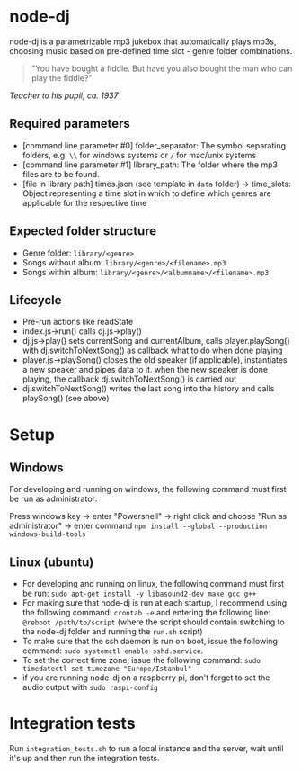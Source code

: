# node-dj
node-dj is a parametrizable mp3 jukebox that automatically plays mp3s, choosing music based on pre-defined time slot - genre folder combinations.

> "You have bought a fiddle. But have you also bought the man who can play the fiddle?"

_Teacher to his pupil, ca. 1937_


## Required parameters
* [command line parameter #0] folder_separator: The symbol separating folders, e.g. `\\` for windows systems or `/` for mac/unix systems
* [command line parameter #1] library_path: The folder where the mp3 files are to be found.
* [file in library path] times.json (see template in `data` folder) -> time_slots: Object representing a time slot in which to define which genres are applicable for the respective time

## Expected folder structure
* Genre folder: `library/<genre>`
* Songs without album: `library/<genre>/<filename>.mp3`
* Songs within album: `library/<genre>/<albumname>/<filename>.mp3`

## Lifecycle
* Pre-run actions like readState
* index.js->run() calls dj.js->play()
* dj.js->play() sets currentSong and currentAlbum, calls player.playSong() with dj.switchToNextSong() as callback what to do when done playing
* player.js->playSong() closes the old speaker (if applicable), instantiates a new speaker and pipes data to it. when the new speaker is done playing, the callback dj.switchToNextSong() is carried out
* dj.switchToNextSong() writes the last song into the history and calls playSong() (see above)

# Setup
## Windows
For developing and running on windows, the following command must first be run as administrator:

Press windows key -> enter "Powershell" -> right click and choose "Run as administrator" -> enter command
`npm install --global --production windows-build-tools`

## Linux (ubuntu)
* For developing and running on linux, the following command must first be run:
`sudo apt-get install -y libasound2-dev make gcc g++`
* For making sure that node-dj is run at each startup, I recommend using the following command:
`crontab -e`
and entering the following line:
`@reboot /path/to/script` (where the script should contain switching to the node-dj folder and running the `run.sh` script)
* To make sure that the ssh daemon is run on boot, issue the following command: `sudo systemctl enable sshd.service`.
* To set the correct time zone, issue the following command: `sudo timedatectl set-timezone "Europe/Istanbul"`
* if you are running node-dj on a raspberry pi, don't forget to set the audio output with `sudo raspi-config`

# Integration tests
Run `integration_tests.sh` to run a local instance and the server, wait until it's up and then run the integration tests.
